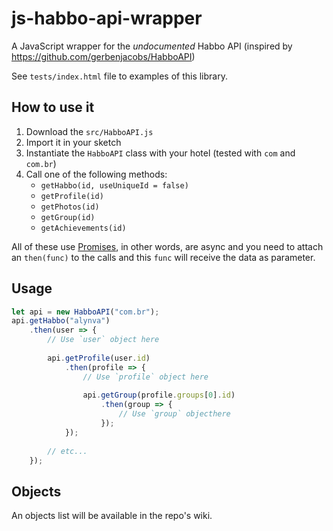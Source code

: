 # js-habbo-api-wrapper
A JavaScript wrapper for the _undocumented_ Habbo API (inspired by https://github.com/gerbenjacobs/HabboAPI)

See `tests/index.html` file to examples of this library.

## How to use it

1. Download the `src/HabboAPI.js`
1. Import it in your sketch
1. Instantiate the `HabboAPI` class with your hotel (tested with `com` and `com.br`)
1. Call one of the following methods:
    - `getHabbo(id, useUniqueId = false)`
    - `getProfile(id)`
    - `getPhotos(id)`
    - `getGroup(id)`
    - `getAchievements(id)`

All of these use [Promises](https://developer.mozilla.org/en-US/docs/Web/JavaScript/Reference/Global_Objects/Promise), in other words, are async and you need to attach an `then(func)` to the calls and this `func` will receive the data as parameter.

## Usage

``` js
let api = new HabboAPI("com.br");
api.getHabbo("alynva")
    .then(user => {
        // Use `user` object here
        
        api.getProfile(user.id)
            .then(profile => {
                // Use `profile` object here
                
                api.getGroup(profile.groups[0].id)
                    .then(group => {
                        // Use `group` objecthere
                    });
            });
        
        // etc...
    });
```

## Objects

An objects list will be available in the repo's wiki.